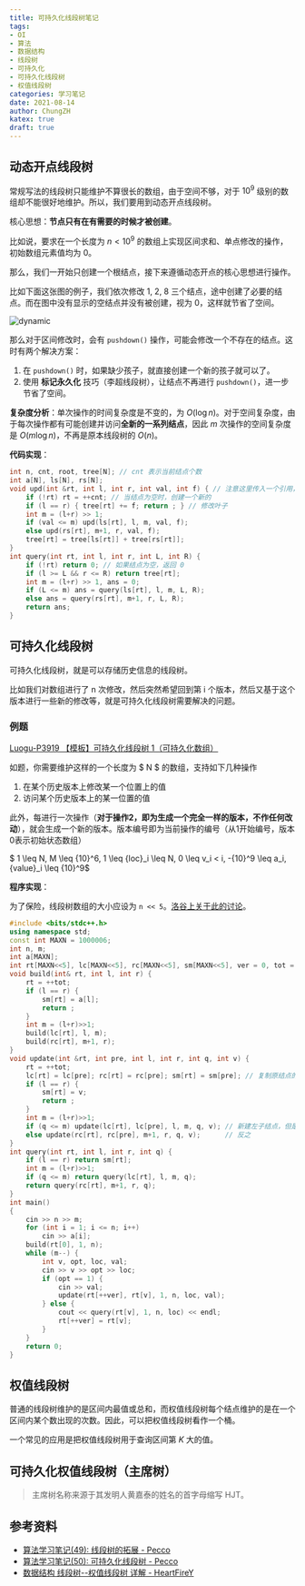 ```yaml
---
title: 可持久化线段树笔记
tags:
- OI
- 算法
- 数据结构
- 线段树
- 可持久化
- 可持久化线段树
- 权值线段树
categories: 学习笔记
date: 2021-08-14
author: ChungZH
katex: true
draft: true
---
```


## 动态开点线段树

常规写法的线段树只能维护不算很长的数组，由于空间不够，对于 $10^9$ 级别的数组却不能很好地维护。所以，我们要用到动态开点线段树。

核心思想：**节点只有在有需要的时候才被创建**。

比如说，要求在一个长度为 $n < 10^9$ 的数组上实现区间求和、单点修改的操作，初始数组元素值均为 0。

那么，我们一开始只创建一个根结点，接下来遵循动态开点的核心思想进行操作。

比如下面这张图的例子，我们依次修改 1, 2, 8 三个结点，途中创建了必要的结点。而在图中没有显示的空结点并没有被创建，视为 0，这样就节省了空间。

![dynamic](https://cdn.luogu.com.cn/upload/image_hosting/qn9gtw1o.png)

那么对于区间修改时，会有 `pushdown()` 操作，可能会修改一个不存在的结点。这时有两个解决方案：

1. 在 `pushdown()` 时，如果缺少孩子，就直接创建一个新的孩子就可以了。
2. 使用 **标记永久化** 技巧（李超线段树），让结点不再进行 `pushdown()`，进一步节省了空间。

**复杂度分析**：单次操作的时间复杂度是不变的，为 $O(\log n)$。对于空间复杂度，由于每次操作都有可能创建并访问**全新的一系列结点**，因此 $m$ 次操作的空间复杂度是 $O(m\log n)$，不再是原本线段树的 $O(n)$。

**代码实现**：

```cpp
int n, cnt, root, tree[N]; // cnt 表示当前结点个数
int a[N], ls[N], rs[N];
void upd(int &rt, int l, int r, int val, int f) { // 注意这里传入一个引用，可以修改 ls 或 rs 数组
    if (!rt) rt = ++cnt; // 当结点为空时，创建一个新的
    if (l == r) { tree[rt] += f; return ; } // 修改叶子
    int m = (l+r) >> 1;
    if (val <= m) upd(ls[rt], l, m, val, f);
    else upd(rs[rt], m+1, r, val, f);
    tree[rt] = tree[ls[rt]] + tree[rs[rt]];
}
int query(int rt, int l, int r, int L, int R) {
    if (!rt) return 0; // 如果结点为空，返回 0
    if (l >= L && r <= R) return tree[rt];
    int m = (l+r) >> 1, ans = 0;
    if (L <= m) ans = query(ls[rt], l, m, L, R);
    else ans = query(rs[rt], m+1, r, L, R);
    return ans;
}
```

## 可持久化线段树

可持久化线段树，就是可以存储历史信息的线段树。

比如我们对数组进行了 n 次修改，然后突然希望回到第 i 个版本，然后又基于这个版本进行一些新的修改等，就是可持久化线段树需要解决的问题。

### 例题

[Luogu-P3919 【模板】可持久化线段树 1（可持久化数组）](https://www.luogu.com.cn/problem/P3919)

如题，你需要维护这样的一个长度为 $ N $ 的数组，支持如下几种操作

1. 在某个历史版本上修改某一个位置上的值
2. 访问某个历史版本上的某一位置的值

此外，每进行一次操作（**对于操作2，即为生成一个完全一样的版本，不作任何改动**），就会生成一个新的版本。版本编号即为当前操作的编号（从1开始编号，版本0表示初始状态数组）

$ 1 \leq N, M \leq {10}^6, 1 \leq {loc}_i \leq N, 0 \leq v_i < i, -{10}^9 \leq a_i, {value}_i  \leq {10}^9$

**程序实现**：

为了保险，线段树数组的大小应设为 `n << 5`。[洛谷上关于此的讨论](https://www.luogu.com.cn/discuss/354067)。

```cpp
#include <bits/stdc++.h>
using namespace std;
const int MAXN = 1000006;
int n, m;
int a[MAXN];
int rt[MAXN<<5], lc[MAXN<<5], rc[MAXN<<5], sm[MAXN<<5], ver = 0, tot = 0;
void build(int& rt, int l, int r) {
    rt = ++tot;
    if (l == r) {
        sm[rt] = a[l];
        return ;
    }
    int m = (l+r)>>1;
    build(lc[rt], l, m);
    build(rc[rt], m+1, r);
}
void update(int &rt, int pre, int l, int r, int q, int v) {
    rt = ++tot;
    lc[rt] = lc[pre]; rc[rt] = rc[pre]; sm[rt] = sm[pre]; // 复制原结点的信息，之后按需修改
    if (l == r) {
        sm[rt] = v;
        return ;
    }
    int m = (l+r)>>1;
    if (q <= m) update(lc[rt], lc[pre], l, m, q, v); // 新建左子结点，但是右子结点不变
    else update(rc[rt], rc[pre], m+1, r, q, v);      // 反之
}
int query(int rt, int l, int r, int q) {
    if (l == r) return sm[rt];
    int m = (l+r)>>1;
    if (q <= m) return query(lc[rt], l, m, q);
    return query(rc[rt], m+1, r, q);
}
int main()
{
    cin >> n >> m;
    for (int i = 1; i <= n; i++)
        cin >> a[i];
    build(rt[0], 1, n);
    while (m--) {
        int v, opt, loc, val;
        cin >> v >> opt >> loc;
        if (opt == 1) {
            cin >> val;
            update(rt[++ver], rt[v], 1, n, loc, val);
        } else {
            cout << query(rt[v], 1, n, loc) << endl;
            rt[++ver] = rt[v];
        }
    }
    return 0;
}
```

## 权值线段树

普通的线段树维护的是区间内最值或总和，而权值线段树每个结点维护的是在一个区间内某个数出现的次数。因此，可以把权值线段树看作一个桶。

一个常见的应用是把权值线段树用于查询区间第 $K$ 大的值。

## 可持久化权值线段树（主席树）

> 主席树名称来源于其发明人黄嘉泰的姓名的首字母缩写 HJT。

## 参考资料

- [算法学习笔记(49): 线段树的拓展 - Pecco](https://zhuanlan.zhihu.com/p/246255556)
- [算法学习笔记(50): 可持久化线段树 - Pecco](https://zhuanlan.zhihu.com/p/250565583)
- [数据结构 线段树--权值线段树 详解 - HeartFireY](https://blog.csdn.net/yanweiqi1754989931/article/details/117380913)
